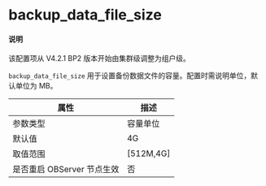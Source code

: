 # backup_data_file_size

<main id="notice" type='explain'>
  <h4>说明</h4>
  <p>该配置项从 V4.2.1 BP2 版本开始由集群级调整为组户级。</p>
</main>

`backup_data_file_size` 用于设置备份数据文件的容量。配置时需说明单位，默认单位为 MB。

|      **属性**      |   **描述**    |
|------------------|-------------|
| 参数类型             | 容量单位        |
| 默认值              | 4G          |
| 取值范围             | \[512M,4G\] |
| 是否重启 OBServer 节点生效 | 否           |
